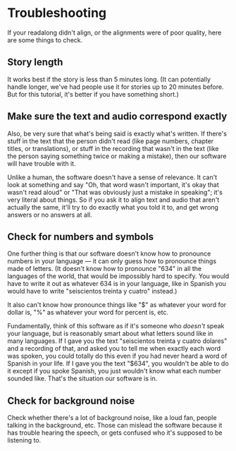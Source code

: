 # Troubleshooting 

If your readalong didn't align, or the alignments were of poor quality, here are some things to check.

## Story length

It works best if the story is less than 5 minutes long.  (It can potentially handle longer, we've had people use it for stories up to 20 minutes before.  But for this tutorial, it's better if you have something short.)

## Make sure the text and audio correspond exactly

Also, be very sure that what's being said is exactly what's written.  If there's stuff in the text that the person didn't read (like page numbers, chapter titles, or translations), or stuff in the recording that wasn't in the text (like the person saying something twice or making a mistake), then our software will have trouble with it.  

Unlike a human, the software doesn't have a sense of relevance.  It can't look at something and say "Oh, that word wasn't important, it's okay that wasn't read aloud" or "That was obviously just a mistake in speaking"; it's very literal about things.  So if you ask it to align text and audio that aren't actually the same, it'll try to do exactly what you told it to, and get wrong answers or no answers at all.

## Check for numbers and symbols 

One further thing is that our software doesn't know how to pronounce numbers in your language ― it can only guess how to pronounce things made of letters.  (It doesn't know how to pronounce "634" in all the languages of the world, that would be impossibly hard to specify.  You would have to write it out as whatever 634 is in your language, like in Spanish you would have to write "seiscientos treinta y cuatro" instead.)  

It also can't know how pronounce things like "$" as whatever your word for dollar is, "%" as whatever your word for percent is, etc.

Fundamentally, think of this software as if it's someone who *doesn't* speak your language, but is reasonably smart about what letters sound like in many languages.  If I gave you the text "seiscientos treinta y cuatro dolares" and a recording of that, and asked you to tell me when exactly each word was spoken, you could totally do this even if you had never heard a word of Spanish in your life.   If I gave you the text "$634", you wouldn't be able to do it except if you spoke Spanish, you just wouldn't know what each number sounded like.  That's the situation our software is in.  

## Check for background noise

Check whether there's a lot of background noise, like a loud fan, people talking in the background, etc.  Those can mislead the software because it has trouble hearing the speech, or gets confused who it's supposed to be listening to.
